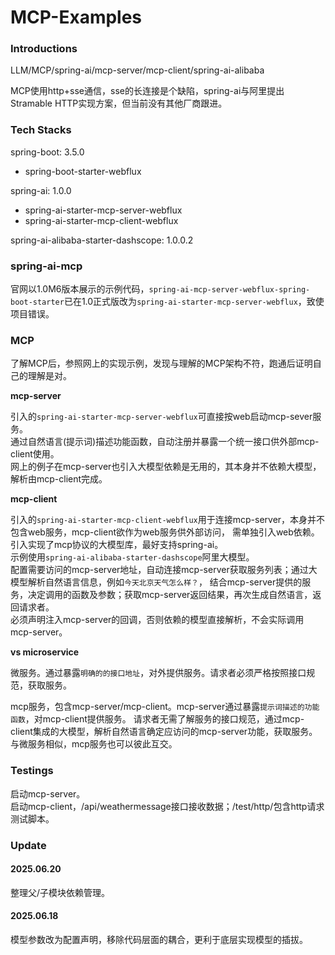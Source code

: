 # MCP-Examples

### Introductions

LLM/MCP/spring-ai/mcp-server/mcp-client/spring-ai-alibaba

MCP使用http+sse通信，sse的长连接是个缺陷，spring-ai与阿里提出Stramable HTTP实现方案，但当前没有其他厂商跟进。

### Tech Stacks
spring-boot: 3.5.0  
- spring-boot-starter-webflux

spring-ai: 1.0.0  
- spring-ai-starter-mcp-server-webflux
- spring-ai-starter-mcp-client-webflux  

spring-ai-alibaba-starter-dashscope: 1.0.0.2

### spring-ai-mcp

官网以1.0M6版本展示的示例代码，`spring-ai-mcp-server-webflux-spring-boot-starter`已在1.0正式版改为`spring-ai-starter-mcp-server-webflux`，致使项目错误。

### MCP

了解MCP后，参照网上的实现示例，发现与理解的MCP架构不符，跑通后证明自己的理解是对。

**mcp-server**

引入的`spring-ai-starter-mcp-server-webflux`可直接按web启动mcp-sever服务。  
通过自然语言(提示词)描述功能函数，自动注册并暴露一个统一接口供外部mcp-client使用。  
网上的例子在mcp-server也引入大模型依赖是无用的，其本身并不依赖大模型，解析由mcp-client完成。

**mcp-client**

引入的`spring-ai-starter-mcp-client-webflux`用于连接mcp-server，本身并不包含web服务，mcp-client欲作为web服务供外部访问， 需单独引入web依赖。  
引入实现了mcp协议的大模型库，最好支持spring-ai。  
示例使用`spring-ai-alibaba-starter-dashscope`阿里大模型。  
配置需要访问的mcp-server地址，自动连接mcp-server获取服务列表；通过大模型解析自然语言信息，例如`今天北京天气怎么样？`，
结合mcp-server提供的服务，决定调用的函数及参数；获取mcp-server返回结果，再次生成自然语言，返回请求者。   
必须声明注入mcp-server的回调，否则依赖的模型直接解析，不会实际调用mcp-server。

**vs microservice**

微服务。通过暴露`明确的的接口地址`，对外提供服务。请求者必须严格按照接口规范，获取服务。  

mcp服务，包含mcp-server/mcp-client。mcp-server通过暴露`提示词描述的功能函数`，对mcp-client提供服务。
请求者无需了解服务的接口规范，通过mcp-client集成的大模型，解析自然语言确定应访问的mcp-server功能，获取服务。与微服务相似，mcp服务也可以彼此互交。

### Testings

启动mcp-server。  
启动mcp-client，/api/weathermessage接口接收数据；/test/http/包含http请求测试脚本。

### Update

#### 2025.06.20

整理父/子模块依赖管理。

#### 2025.06.18

模型参数改为配置声明，移除代码层面的耦合，更利于底层实现模型的插拔。